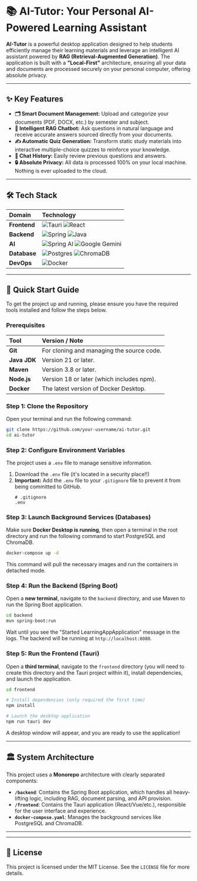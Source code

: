 # 📚 AI-Tutor: Your Personal AI-Powered Learning Assistant



**AI-Tutor** is a powerful desktop application designed to help students efficiently manage their learning materials and leverage an intelligent AI assistant powered by **RAG (Retrieval-Augmented Generation)**. The application is built with a **"Local-First"** architecture, ensuring all your data and documents are processed securely on your personal computer, offering absolute privacy.

---

## ✨ Key Features

-   **🗂️ Smart Document Management:** Upload and categorize your documents (PDF, DOCX, etc.) by semester and subject.
-   **🤖 Intelligent RAG Chatbot:** Ask questions in natural language and receive accurate answers sourced directly from your documents.
-   **✍️ Automatic Quiz Generation:** Transform static study materials into interactive multiple-choice quizzes to reinforce your knowledge.
-   **📜 Chat History:** Easily review previous questions and answers.
-   **🔒 Absolute Privacy:** All data is processed 100% on your local machine. Nothing is ever uploaded to the cloud.

---

## 🛠️ Tech Stack
| Domain       | Technology                                                                                                                                                                                                                                                                   |
| :----------- | :--------------------------------------------------------------------------------------------------------------------------------------------------------------------------------------------------------------------------------------------------------------------------- |
| **Frontend** | ![Tauri](https://img.shields.io/badge/Tauri-24C8E0?style=for-the-badge&logo=tauri&logoColor=white) ![React](https://img.shields.io/badge/React-20232A?style=for-the-badge&logo=react&logoColor=61DAFB)                                                                           |
| **Backend**  | ![Spring](https://img.shields.io/badge/Spring-6DB33F?style=for-the-badge&logo=spring&logoColor=white) ![Java](https://img.shields.io/badge/Java-ED8B00?style=for-the-badge&logo=openjdk&logoColor=white)                                                                         |
| **AI**       | ![Spring AI](https://img.shields.io/badge/Spring_AI-6DB33F?style=for-the-badge&logo=spring&logoColor=white) ![Google Gemini](https://img.shields.io/badge/Google%20Gemini-4285F4?style=for-the-badge&logo=googlegemini&logoColor=white)                                             |
| **Database** | ![Postgres](https://img.shields.io/badge/PostgreSQL-316192?style=for-the-badge&logo=postgresql&logoColor=white) ![ChromaDB](https://img.shields.io/badge/ChromaDB-6E44FF?style=for-the-badge&logoColor=white)                                                                     |
| **DevOps**   | ![Docker](https://img.shields.io/badge/Docker-2496ED?style=for-the-badge&logo=docker&logoColor=white)                                                                                                                                                                            |                                                                        |

---

## 🚀 Quick Start Guide

To get the project up and running, please ensure you have the required tools installed and follow the steps below.

### **Prerequisites**

| Tool         | Version / Note                                |
| :-------------- | :-------------------------------------------- |
| **Git**         | For cloning and managing the source code.     |
| **Java JDK**    | Version 21 or later.                          |
| **Maven**       | Version 3.8 or later.                         |
| **Node.js**     | Version 18 or later (which includes npm).     |
| **Docker**      | The latest version of Docker Desktop.         |

### **Step 1: Clone the Repository**

Open your terminal and run the following command:
```bash
git clone https://github.com/your-username/ai-tutor.git
cd ai-tutor
```
<!-- Replace 'your-username/ai-tutor.git' with your actual repository URL -->

### **Step 2: Configure Environment Variables**

The project uses a `.env` file to manage sensitive information.

1. Download the `.env` file (it's located in a security place!!) 
2.  **Important:** Add the `.env` file to your `.gitignore` file to prevent it from being committed to GitHub.
    ```
    # .gitignore
    .env
    ```

### **Step 3: Launch Background Services (Databases)**

Make sure **Docker Desktop is running**, then open a terminal in the root directory and run the following command to start PostgreSQL and ChromaDB.

```bash
docker-compose up -d
```
This command will pull the necessary images and run the containers in detached mode.

### **Step 4: Run the Backend (Spring Boot)**

Open a **new terminal**, navigate to the `backend` directory, and use Maven to run the Spring Boot application.

```bash
cd backend
mvn spring-boot:run
```
Wait until you see the "Started LearningAppApplication" message in the logs. The backend will be running at `http://localhost:8080`.

### **Step 5: Run the Frontend (Tauri)**

Open a **third terminal**, navigate to the `frontend` directory (you will need to create this directory and the Tauri project within it), install dependencies, and launch the application.

```bash
cd frontend

# Install dependencies (only required the first time)
npm install

# Launch the desktop application
npm run tauri dev
```
A desktop window will appear, and you are ready to use the application!

---

## 🏛️ System Architecture

This project uses a **Monorepo** architecture with clearly separated components:

-   **`/backend`**: Contains the Spring Boot application, which handles all heavy-lifting logic, including RAG, document parsing, and API provision.
-   **`/frontend`**: Contains the Tauri application (React/Vue/etc.), responsible for the user interface and experience.
-   **`docker-compose.yaml`**: Manages the background services like PostgreSQL and ChromaDB.



---



---

## 📄 License

This project is licensed under the MIT License. See the `LICENSE` file for more details.
<!-- Note: Create a LICENSE file in your repository. -->
